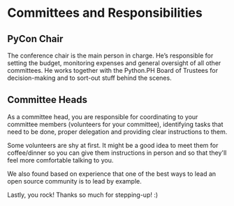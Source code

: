 # Committees and Responsibilities
## PyCon Chair

The conference chair is the main person in charge. He’s responsible for setting the budget, monitoring expenses and general oversight of all other committees. He works together with the Python.PH Board of Trustees for decision-making and to sort-out stuff behind the scenes.

## Committee Heads

As a committee head, you are responsible for coordinating to your committee members (volunteers for your committee), identifying tasks that need to be done, proper delegation and providing clear instructions to them.

Some volunteers are shy at first. It might be a good idea to meet them for coffee/dinner so you can give them instructions in person and so that they'll feel more comfortable talking to you.

We also found based on experience that one of the best ways to lead an open source community is to lead by example.

Lastly, you rock! Thanks so much for stepping-up! :)

